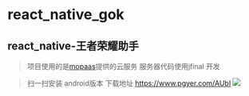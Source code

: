 # react_native_gok

## react_native-王者荣耀助手
> 项目使用的是[mopaas](https://www.mopaas.com)提供的云服务
> 服务器代码使用jfinal 开发



> 扫一扫安装 android版本
下载地址 https://www.pgyer.com/AUbI
![](https://www.pgyer.com/app/qrcode/AUbI)